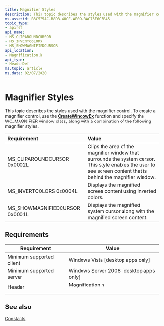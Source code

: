 ```yaml
---
title: Magnifier Styles
description: This topic describes the styles used with the magnifier control.
ms.assetid: B3C575AC-B8D3-40CF-AF09-BAC73E6C7B45
topic_type:
- apiref
api_name:
- MS_CLIPAROUNDCURSOR
- MS_INVERTCOLORS
- MS_SHOWMAGNIFIEDCURSOR
api_location:
- Magnification.h
api_type:
- HeaderDef
ms.topic: article
ms.date: 02/07/2020
---
```


# Magnifier Styles

This topic describes the styles used with the magnifier control. To create a magnifier control, use the [**CreateWindowEx**](/windows/win32/api/winuser/nf-winuser-createwindowexa) function and specify the WC_MAGNIFIER window class, along with a combination of the following magnifier styles.

| Requirement | Value |
|:---|:---|
| MS_CLIPAROUNDCURSOR 0x0002L | Clips the area of the magnifier window that surrounds the system cursor. This style enables the user to see screen content that is behind the magnifier window. |
| MS_INVERTCOLORS 0x0004L | Displays the magnified screen content using inverted colors. |
| MS_SHOWMAGNIFIEDCURSOR 0x0001L | Displays the magnified system cursor along with the magnified screen content. |

## Requirements

| Requirement | Value |
|-------------------------------------|--------------------------------------------------------------------------------------------|
| Minimum supported client<br/> | Windows Vista \[desktop apps only\]<br/>                                             |
| Minimum supported server<br/> | Windows Server 2008 \[desktop apps only\]<br/>                                       |
| Header<br/>                   | <dl> <dt>Magnification.h</dt> </dl> |

## See also

[Constants](entry-magapi-constants.md)
